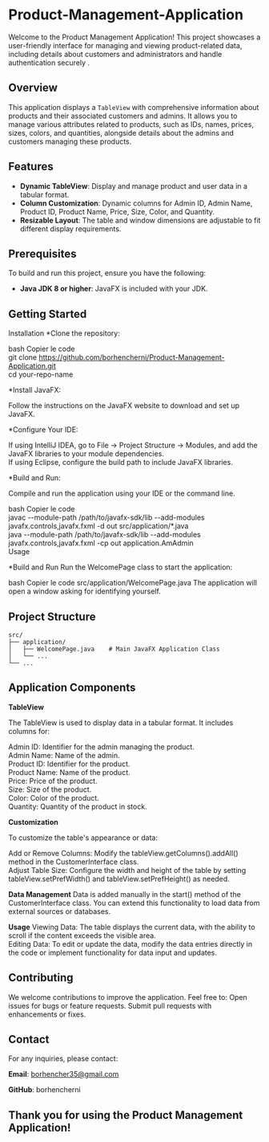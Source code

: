 # Product-Management-Application
Welcome to the Product Management Application! This project showcases a user-friendly interface for managing and viewing product-related data, including details about customers and administrators and handle authentication securely .

## Overview
This application displays a `TableView` with comprehensive information about products and their associated customers and admins. It allows you to manage various attributes related to products, such as IDs, names, prices, sizes, colors, and quantities, alongside details about the admins and customers managing these products.

## Features
- **Dynamic TableView**: Display and manage product and user data in a tabular format.
- **Column Customization**: Dynamic columns for Admin ID, Admin Name, Product ID, Product Name, Price, Size, Color, and Quantity.
- **Resizable Layout**: The table and window dimensions are adjustable to fit different display requirements.

## Prerequisites
To build and run this project, ensure you have the following:
- **Java JDK 8 or higher**: JavaFX is included with your JDK.

## Getting Started

Installation
*Clone the repository:

bash
Copier le code  
git clone https://github.com/borhencherni/Product-Management-Application.git  
cd your-repo-name

*Install JavaFX:

Follow the instructions on the JavaFX website to download and set up JavaFX.

*Configure Your IDE:

If using IntelliJ IDEA, go to File -> Project Structure -> Modules, and add the JavaFX libraries to your module dependencies.  
If using Eclipse, configure the build path to include JavaFX libraries.

*Build and Run:

Compile and run the application using your IDE or the command line.

bash
Copier le code  
javac --module-path /path/to/javafx-sdk/lib --add-modules javafx.controls,javafx.fxml -d out src/application/*.java  
java --module-path /path/to/javafx-sdk/lib --add-modules javafx.controls,javafx.fxml -cp out application.AmAdmin  
Usage

*Build and Run
Run the WelcomePage class to start the application:

bash
Copier le code
src/application/WelcomePage.java
The application will open a window asking for identifying yourself.

## Project Structure

```plaintext
src/
├── application/
│   ├── WelcomePage.java    # Main JavaFX Application Class
│   └── ...
└── ...
```

## Application Components
 **TableView**
 
The TableView is used to display data in a tabular format. It includes columns for:

Admin ID: Identifier for the admin managing the product.  
Admin Name: Name of the admin.  
Product ID: Identifier for the product.  
Product Name: Name of the product.  
Price: Price of the product.  
Size: Size of the product.  
Color: Color of the product.  
Quantity: Quantity of the product in stock.

**Customization**

To customize the table's appearance or data:

Add or Remove Columns: Modify the tableView.getColumns().addAll() method in the CustomerInterface class.  
Adjust Table Size: Configure the width and height of the table by setting tableView.setPrefWidth() and tableView.setPrefHeight() as needed.  

**Data Management**
Data is added manually in the start() method of the CustomerInterface class. You can extend this functionality to load data from external sources or databases.

**Usage**
Viewing Data: The table displays the current data, with the ability to scroll if the content exceeds the visible area.  
Editing Data: To edit or update the data, modify the data entries directly in the code or implement functionality for data input and updates.

## Contributing

We welcome contributions to improve the application. Feel free to:
Open issues for bugs or feature requests.
Submit pull requests with enhancements or fixes.


## Contact

For any inquiries, please contact:

**Email**: borhencher35@gmail.com

**GitHub**: borhencherni

 ## Thank you for using the Product Management Application!
